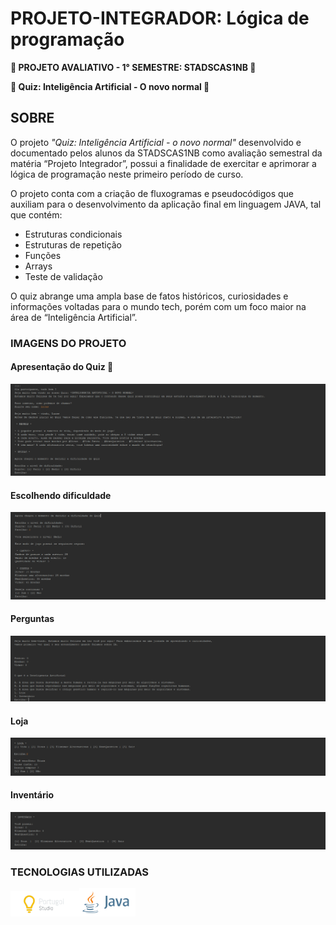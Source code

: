 # PROJETO-INTEGRADOR: Lógica de programação

**📝 PROJETO AVALIATIVO - 1° SEMESTRE: STADSCAS1NB 📝**

**🤖 Quiz: Inteligência Artificial - O novo normal 🤖**

## SOBRE

O projeto *"Quiz: Inteligência Artificial - o novo normal"* desenvolvido e documentado pelos alunos da STADSCAS1NB como avaliação semestral da matéria “Projeto Integrador”, possui a finalidade de exercitar e aprimorar a lógica de programação neste primeiro período de curso.

O projeto conta com a criação de fluxogramas e pseudocódigos que auxiliam para o desenvolvimento da aplicação final em linguagem JAVA, tal que contém:
- Estruturas condicionais
- Estruturas de repetição
- Funções
- Arrays
- Teste de validação

O quiz abrange uma ampla base de fatos históricos, curiosidades e informações voltadas para o mundo tech, porém com um foco maior na área de “Inteligência Artificial”.


### IMAGENS DO PROJETO
#### Apresentação do Quiz 📸
<img src="https://github.com/Kinhazin/PROJETO-Quiz-IA/blob/master/Imagens/Apresenta%C3%A7%C3%A3o.png?raw=true" alt="Apresentando o Quiz"/>


#### Escolhendo dificuldade
<img src="https://github.com/Kinhazin/PROJETO-Quiz-IA/blob/master/Imagens/Escolhendo.png?raw=true" alt="Escolhendo dificuldade"/>

#### Perguntas
<img src="https://github.com/Kinhazin/PROJETO-Quiz-IA/blob/master/Imagens/Pergunta.png?raw=true" alt="Perguntas"/>

#### Loja
<img src="https://github.com/Kinhazin/PROJETO-Quiz-IA/blob/master/Imagens/Loja.png?raw=true" alt="Loja"/>

#### Inventário
<img src="https://github.com/Kinhazin/PROJETO-Quiz-IA/blob/master/Imagens/Inventario.png?raw=true" alt="Invetário"/>

### TECNOLOGIAS UTILIZADAS
 <img src="https://github.com/Kinhazin/PROJETO-Quiz-IA/blob/master/Imagens/portugol.png?raw=true" alt="Logo Portugol" width="110"/><img src="https://github.com/Kinhazin/PROJETO-Quiz-IA/blob/master/Imagens/Java.png?raw=true" alt="Logo Java" width="90"/>
